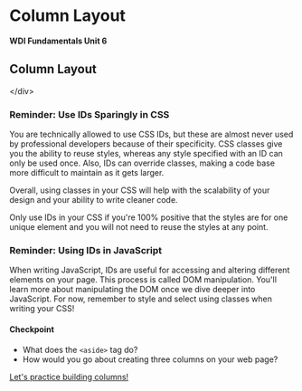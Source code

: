 # Column Layout

**WDI Fundamentals Unit 6**

## Column Layout

&lt;/div&gt;

### Reminder: Use IDs Sparingly in CSS

You are technically allowed to use CSS IDs, but these are almost never used by professional developers because of their specificity. CSS classes give you the ability to reuse styles, whereas any style specified with an ID can only be used once. Also, IDs can override classes, making a code base more difficult to maintain as it gets larger.

Overall, using classes in your CSS will help with the scalability of your design and your ability to write cleaner code.

Only use IDs in your CSS if you're 100% positive that the styles are for one unique element and you will not need to reuse the styles at any point.

### Reminder: Using IDs in JavaScript

When writing JavaScript, IDs are useful for accessing and altering different elements on your page. This process is called DOM manipulation. You'll learn more about manipulating the DOM once we dive deeper into JavaScript. For now, remember to style and select using classes when writing your CSS!

#### Checkpoint

* What does the `<aside>` tag do?
* How would you go about creating three columns on your web page?

[Let's practice building columns!](column-layout-exercise.md)

